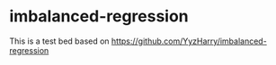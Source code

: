 # imbalanced-regression
This is a test bed based on https://github.com/YyzHarry/imbalanced-regression
